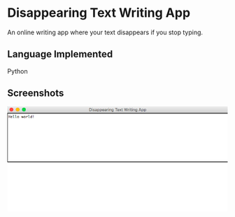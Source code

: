 # Disappearing Text Writing App
An online writing app where your text disappears if you stop typing.

## Language Implemented
Python

## Screenshots

![text](text.png)
